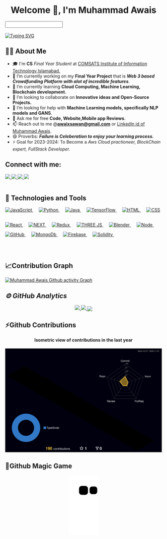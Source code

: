 

<h1 align="center">Welcome 💌, I'm <b>Muhammad Awais</b></h1>
<input></input>
<br>
<br>
<a href="https://git.io/typing-svg"><img src="https://readme-typing-svg.herokuapp.com?font=Righteous&duration=4000&pause=1000&width=435&lines=FrontEnd+Enthusiast;NEXT+js%2C+Three+js+expert+;FreeLancer+and+much+more" alt="Typing SVG" /></a>

 ## 🙋‍♂️ About Me
- 🎓 I'm **CS** _Final Year Student_ at <a href="https://comsats.edu.pk/" >COMSATS Institute of Information Technology Islamabad.</a>
- 🔭 I’m currently working on my <b>Final Year Project</b> that is **_Web 3 based Crowdfunding Platform with alot of incredible features_**.
- 🌱 I’m currently learning <b> Cloud Computing, Machine Learning, Blockchain development. </b>
- 👯 I’m looking to collaborate on **Innovative ideas and Open-Source Projects.**
- 🤔 I’m looking for help with **Machine Learning models, specifically NLP models and GANS**.
- 💬 Ask me for free **Code, Website,Mobile app Reviews**.
- 📫 Reach out to me @**awaixsawan@gmail.com** or <a href="https://www.linkedin.com/in/muhammad-awais--profile/" >LinkedIn id of Muhammad Awais</a>.
- 😄 Proverbs: _**Failure is Celeberation to enjoy your learning process.**_
- ⚡ Goal for 2023-2024: To Become a *Aws Cloud practioneer, BlockChain expert, FullStack Developer.*

<!--Social Media Links!-->

## Connect with me:

<a href="https://www.instagram.com/awaixs_awan/?hl=en">
    <img src="https://img.shields.io/badge/Instagram-E4405F?style=for-the-badge&logo=instagram&logoColor=white" />
</a>
<a href="https://www.linkedin.com/in/muhammad-awais--profile/">
    <img src="https://img.shields.io/badge/linkedin-%230077B5.svg?&style=for-the-badge&logo=linkedin&logoColor=white" />
</a>
<a href="https://wa.me/+923105396463">
    <img src="https://img.shields.io/badge/Whatsapp-27e650c4?style=for-the-badge&logo=whatsapp&logoColor=white" />
</a>

<a href="https://www.facebook.com/profile.php?id=100011668839986">
    <img src="https://img.shields.io/badge/Facebook-4267B2?style=for-the-badge&logo=facebook&logoColor=white" />
</a>



</div>  <br> <br>


## 🚀 Technologies and Tools

<p > 

<a href="#">
    <img alt="JavaScript" src="https://img.shields.io/badge/JavaScript-323330?style=for-the-badge&logo=javascript&logoColor=F7DF1E"/>
  </a> &emsp;
<a href="#">
    <img alt="Python" src="https://img.shields.io/badge/PYTHON-00599C?style=for-the-badge&logo=python&logoColor=white"/>
  </a> &emsp;
<a href="#">
    <img alt="Java" src="https://img.shields.io/badge/Java-ED8B00?style=for-the-badge&logo=java&logoColor=white"/>
  </a> &emsp;
 <a href="#">
    <img alt="TensorFlow" src="https://img.shields.io/badge/TensorFlow-61DBFB?style=for-the-badge&logo=TensorFlow&logoColor=orange"/>
  </a> &emsp;
   <a href="#">
    <img alt="HTML" src="https://img.shields.io/badge/HTML5-E34F26?style=for-the-badge&logo=html5&logoColor=white"/>
  </a> &emsp;
<a href="#">
    <img alt="CSS" src="https://img.shields.io/badge/CSS3-1572B6?style=for-the-badge&logo=css3&logoColor=white"/>
</a> &emsp;

</p>
</div>
<div >
<p > 
 <a href="#">
    <img alt="React" src="https://img.shields.io/badge/REACT JS-61DBFB?style=for-the-badge&logo=react&logoColor=white"/>
  </a> &emsp; 
  <a href="#">
    <img alt="NEXT" src="https://img.shields.io/badge/NEXT JS-61DBFB?style=for-the-badge&logo=Next&logoColor=white"/>
  </a> &emsp;
 <a href="#">
    <img alt="Redux" src="https://img.shields.io/badge/REDUX-6A0DAD?style=for-the-badge&logo=redux&logoColor=white"/>
  </a> &emsp; 
  <a href="#" target="_blank"> 
    <img alt="THREE JS" src="https://img.shields.io/badge/THREE JS-68a063?style=for-the-badge&logo=three&logoColor=white" />
  </a> &emsp;
  <a href="#" target="_blank"> 
    <img alt="Blender" src="https://img.shields.io/badge/Blender-68a063?style=for-the-badge&logo=Blender&logoColor=white"/>
  </a> &emsp;
 <a href="#" target="_blank"> 
    <img alt="Node" src="https://img.shields.io/badge/NODE-61DBFB?style=for-the-badge&logo=Node&logoColor=white"/>
  </a> &emsp;

 
</p>
</div>
<div >
<p > 
  <a href="#" target="_blank"> 
    <img alt="GitHub" src="https://img.shields.io/badge/GitHub-100000?style=for-the-badge&logo=github&logoColor=white" height="30px"/>
  </a> &emsp;
 <a href="#" target="_blank"> 
    <img alt="MongoDb" src="https://img.shields.io/badge/MONGOdB-68a063?style=for-the-badge&logo=Mongodb&logoColor=white"/>
  </a> &emsp;
  <a href="#" target="_blank"> 
    <img alt="Firebase" src="https://img.shields.io/badge/Firebase-61DBFB?style=for-the-badge&logo=Firebase&logoColor=white"/>
  </a> &emsp;
  <a href="#" target="_blank"> 
    <img alt="Solidity" src="https://img.shields.io/badge/SOLIDITY-E34F26?style=for-the-badge&logo=solidity&logoColor=white"/>
  </a> &emsp;
</p>
</div>
<br>
<br>

## 📈Contribution Graph

[![Muhammad Awais Github activity Graph](https://activity-graph.herokuapp.com/graph?username=Muhammad-Awais-Awan&theme=xcode)](https://github.com/Muhammad-Awais-Awan)

<h2><i>⚙️ GitHub Analytics</i></h2>

<p align="center">
<a href="https://github.com/Muhammad-Awais-Awan">
  <img height="180em" src="https://github-readme-stats.vercel.app/api?username=Muhammad-Awais-Awan&show_icons=true&theme=algolia&include_all_commits=true&count_private=true"/>
  <img height="180em" src="https://github-readme-stats-eight-theta.vercel.app/api/top-langs/?username=Muhammad-Awais-Awan&layout=compact&langs_count=8&theme=algolia"/>
</a>

  <img align="center" width="70%" src="https://github-readme-streak-stats.herokuapp.com/?user=Muhammad-Awais-Awan&show_icons=true&locale=en&layout=demo&theme=merko&hide_border=true" />
</p>
</p>

## ⚡️Github Contributions
	
<h4 align="center">Isometric view of contributions in the last year</h4>
<p align="center">
	<a href="./profile-3d-contrib/profile-night-rainbow.svg">
		<img width="900em" src="./profile-3d-contrib/profile-night-rainbow.svg">
	</a>
</p>

## 🐛Github Magic Game
<p align="center">
  <img src="https://github.com/Muhammad-Awais-Awan/Muhammad-Awais-Awan/raw/output/github-contribution-grid-snake.svg" alt="snake"></center>
</p>
<br>

